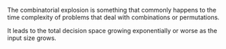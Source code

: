 The combinatorial explosion is something that commonly happens to the time complexity of problems that deal with combinations or permutations.

It leads to the total decision space growing exponentially or worse as the input size grows.